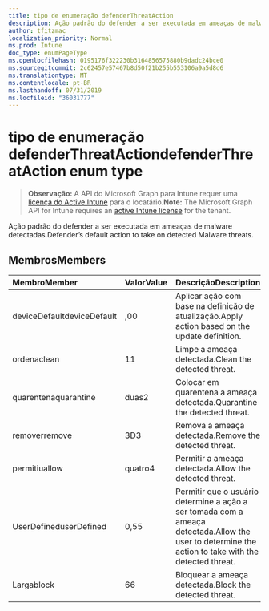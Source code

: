```yaml
---
title: tipo de enumeração defenderThreatAction
description: Ação padrão do defender a ser executada em ameaças de malware detectadas.
author: tfitzmac
localization_priority: Normal
ms.prod: Intune
doc_type: enumPageType
ms.openlocfilehash: 0195176f322230b3164856575880b9dadc24bce0
ms.sourcegitcommit: 2c62457e57467b8d50f21b255b553106a9a5d8d6
ms.translationtype: MT
ms.contentlocale: pt-BR
ms.lasthandoff: 07/31/2019
ms.locfileid: "36031777"
---
```

# <a name="defenderthreataction-enum-type"></a><span data-ttu-id="9e1f7-103">tipo de enumeração defenderThreatAction</span><span class="sxs-lookup"><span data-stu-id="9e1f7-103">defenderThreatAction enum type</span></span>

> <span data-ttu-id="9e1f7-104">**Observação:** A API do Microsoft Graph para Intune requer uma [licença do Active Intune](https://go.microsoft.com/fwlink/?linkid=839381) para o locatário.</span><span class="sxs-lookup"><span data-stu-id="9e1f7-104">**Note:** The Microsoft Graph API for Intune requires an [active Intune license](https://go.microsoft.com/fwlink/?linkid=839381) for the tenant.</span></span>

<span data-ttu-id="9e1f7-105">Ação padrão do defender a ser executada em ameaças de malware detectadas.</span><span class="sxs-lookup"><span data-stu-id="9e1f7-105">Defender’s default action to take on detected Malware threats.</span></span>

## <a name="members"></a><span data-ttu-id="9e1f7-106">Membros</span><span class="sxs-lookup"><span data-stu-id="9e1f7-106">Members</span></span>
|<span data-ttu-id="9e1f7-107">Membro</span><span class="sxs-lookup"><span data-stu-id="9e1f7-107">Member</span></span>|<span data-ttu-id="9e1f7-108">Valor</span><span class="sxs-lookup"><span data-stu-id="9e1f7-108">Value</span></span>|<span data-ttu-id="9e1f7-109">Descrição</span><span class="sxs-lookup"><span data-stu-id="9e1f7-109">Description</span></span>|
|:---|:---|:---|
|<span data-ttu-id="9e1f7-110">deviceDefault</span><span class="sxs-lookup"><span data-stu-id="9e1f7-110">deviceDefault</span></span>|<span data-ttu-id="9e1f7-111">,0</span><span class="sxs-lookup"><span data-stu-id="9e1f7-111">0</span></span>|<span data-ttu-id="9e1f7-112">Aplicar ação com base na definição de atualização.</span><span class="sxs-lookup"><span data-stu-id="9e1f7-112">Apply action based on the update definition.</span></span>|
|<span data-ttu-id="9e1f7-113">ordena</span><span class="sxs-lookup"><span data-stu-id="9e1f7-113">clean</span></span>|<span data-ttu-id="9e1f7-114">1</span><span class="sxs-lookup"><span data-stu-id="9e1f7-114">1</span></span>|<span data-ttu-id="9e1f7-115">Limpe a ameaça detectada.</span><span class="sxs-lookup"><span data-stu-id="9e1f7-115">Clean the detected threat.</span></span>|
|<span data-ttu-id="9e1f7-116">quarentena</span><span class="sxs-lookup"><span data-stu-id="9e1f7-116">quarantine</span></span>|<span data-ttu-id="9e1f7-117">duas</span><span class="sxs-lookup"><span data-stu-id="9e1f7-117">2</span></span>|<span data-ttu-id="9e1f7-118">Colocar em quarentena a ameaça detectada.</span><span class="sxs-lookup"><span data-stu-id="9e1f7-118">Quarantine the detected threat.</span></span>|
|<span data-ttu-id="9e1f7-119">remover</span><span class="sxs-lookup"><span data-stu-id="9e1f7-119">remove</span></span>|<span data-ttu-id="9e1f7-120">3D</span><span class="sxs-lookup"><span data-stu-id="9e1f7-120">3</span></span>|<span data-ttu-id="9e1f7-121">Remova a ameaça detectada.</span><span class="sxs-lookup"><span data-stu-id="9e1f7-121">Remove the detected threat.</span></span>|
|<span data-ttu-id="9e1f7-122">permitiu</span><span class="sxs-lookup"><span data-stu-id="9e1f7-122">allow</span></span>|<span data-ttu-id="9e1f7-123">quatro</span><span class="sxs-lookup"><span data-stu-id="9e1f7-123">4</span></span>|<span data-ttu-id="9e1f7-124">Permitir a ameaça detectada.</span><span class="sxs-lookup"><span data-stu-id="9e1f7-124">Allow the detected threat.</span></span>|
|<span data-ttu-id="9e1f7-125">UserDefined</span><span class="sxs-lookup"><span data-stu-id="9e1f7-125">userDefined</span></span>|<span data-ttu-id="9e1f7-126">0,5</span><span class="sxs-lookup"><span data-stu-id="9e1f7-126">5</span></span>|<span data-ttu-id="9e1f7-127">Permitir que o usuário determine a ação a ser tomada com a ameaça detectada.</span><span class="sxs-lookup"><span data-stu-id="9e1f7-127">Allow the user to determine the action to take with the detected threat.</span></span>|
|<span data-ttu-id="9e1f7-128">Larga</span><span class="sxs-lookup"><span data-stu-id="9e1f7-128">block</span></span>|<span data-ttu-id="9e1f7-129">6</span><span class="sxs-lookup"><span data-stu-id="9e1f7-129">6</span></span>|<span data-ttu-id="9e1f7-130">Bloquear a ameaça detectada.</span><span class="sxs-lookup"><span data-stu-id="9e1f7-130">Block the detected threat.</span></span>|



